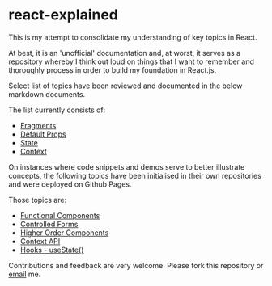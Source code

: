 # react-explained

This is my attempt to consolidate my understanding of key topics in React. 

At best, it is an 'unofficial' documentation and, at worst, it serves as a repository whereby I think out loud on things that I want to remember and thoroughly process in order to build my foundation in React.js. 

Select list of topics have been reviewed and documented in the below markdown documents.

The list currently consists of:

- [Fragments](https://github.com/jinyoungch0i/react-notes/blob/master/Fragments.md)
- [Default Props](https://github.com/jinyoungch0i/react-notes/blob/master/DefaultProps.md)
- [State](https://github.com/jinyoungch0i/react-notes/blob/master/State.md)
- [Context](https://github.com/jinyoungch0i/react-notes/blob/master/Context.md)

On instances where code snippets and demos serve to better illustrate concepts, the following topics have been initialised in their own repositories and were deployed on Github Pages.

Those topics are:

- [Functional Components](https://github.com/jinyoungch0i/react-functional-components)
- [Controlled Forms](https://github.com/jinyoungch0i/react-controlled-forms)
- [Higher Order Components](https://github.com/jinyoungch0i/react-hoc)
- [Context API](https://github.com/jinyoungch0i/react-context)
- [Hooks - useState()](https://github.com/jinyoungch0i/react-hooks-useState)

Contributions and feedback are very welcome. Please fork this repository or [email](mailto:jinyoungsjourney@gmail.com) me.
